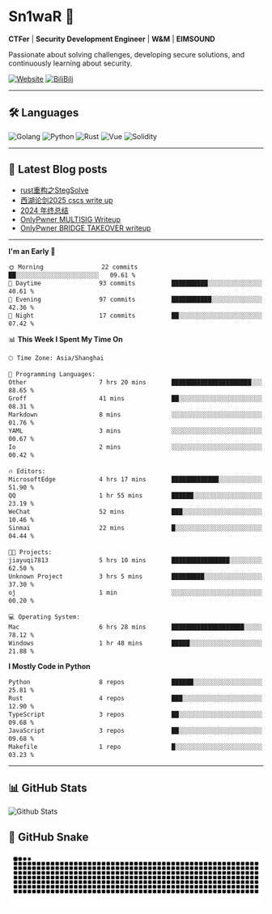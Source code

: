 # Sn1waR 👋

**CTFer** | **Security Development Engineer** | **W&M** | **EIMSOUND**

Passionate about solving challenges, developing secure solutions, and continuously learning about security.

[![Website](https://img.shields.io/website?url=https%3A%2F%2Fwww.snowywar.top)](https://www.snowywar.top) 
[![BiliBili](https://img.shields.io/badge/BiliBili-哔哩哔哩-00A1D6?style=flat&logo=bilibili&logoColor=white)](https://space.bilibili.com/8389161)  

---

## 🛠️ Languages
![Golang](https://img.shields.io/badge/-Golang-00ADD8?style=flat&logo=go&logoColor=white)
![Python](https://img.shields.io/badge/-Python-3776AB?style=flat&logo=python&logoColor=white)
![Rust](https://img.shields.io/badge/-Rust-000000?style=flat&logo=rust&logoColor=white)
![Vue](https://img.shields.io/badge/-Vue.js-4FC08D?style=flat&logo=vue.js&logoColor=white)
![Solidity](https://img.shields.io/badge/-Solidity-363636?style=flat&logo=solidity&logoColor=white)

---
## 📖 Latest Blog posts
<!-- BLOG-POST-LIST:START -->
- [rust重构之StegSolve](https://www.snowywar.top/4541.html)
- [西湖论剑2025 cscs write up](https://www.snowywar.top/4527.html)
- [2024 年终总结](https://www.snowywar.top/4525.html)
- [OnlyPwner MULTISIG Writeup](https://www.snowywar.top/4507.html)
- [OnlyPwner BRIDGE TAKEOVER writeup](https://www.snowywar.top/4493.html)
<!-- BLOG-POST-LIST:END -->
---
<!--START_SECTION:waka-->
**I'm an Early 🐤** 

```text
🌞 Morning                22 commits          ██░░░░░░░░░░░░░░░░░░░░░░░   09.61 % 
🌆 Daytime                93 commits          ██████████░░░░░░░░░░░░░░░   40.61 % 
🌃 Evening                97 commits          ███████████░░░░░░░░░░░░░░   42.36 % 
🌙 Night                  17 commits          ██░░░░░░░░░░░░░░░░░░░░░░░   07.42 % 
```


📊 **This Week I Spent My Time On** 

```text
🕑︎ Time Zone: Asia/Shanghai

💬 Programming Languages: 
Other                    7 hrs 20 mins       ██████████████████████░░░   88.65 % 
Groff                    41 mins             ██░░░░░░░░░░░░░░░░░░░░░░░   08.31 % 
Markdown                 8 mins              ░░░░░░░░░░░░░░░░░░░░░░░░░   01.76 % 
YAML                     3 mins              ░░░░░░░░░░░░░░░░░░░░░░░░░   00.67 % 
Io                       2 mins              ░░░░░░░░░░░░░░░░░░░░░░░░░   00.42 % 

🔥 Editors: 
MicrosoftEdge            4 hrs 17 mins       █████████████░░░░░░░░░░░░   51.90 % 
QQ                       1 hr 55 mins        ██████░░░░░░░░░░░░░░░░░░░   23.19 % 
WeChat                   52 mins             ███░░░░░░░░░░░░░░░░░░░░░░   10.46 % 
Sinmai                   22 mins             █░░░░░░░░░░░░░░░░░░░░░░░░   04.44 % 

🐱‍💻 Projects: 
jiayuqi7813              5 hrs 10 mins       ████████████████░░░░░░░░░   62.50 % 
Unknown Project          3 hrs 5 mins        █████████░░░░░░░░░░░░░░░░   37.30 % 
οĵ                       1 min               ░░░░░░░░░░░░░░░░░░░░░░░░░   00.20 % 

💻 Operating System: 
Mac                      6 hrs 28 mins       ████████████████████░░░░░   78.12 % 
Windows                  1 hr 48 mins        █████░░░░░░░░░░░░░░░░░░░░   21.88 % 
```

**I Mostly Code in Python** 

```text
Python                   8 repos             ██████░░░░░░░░░░░░░░░░░░░   25.81 % 
Rust                     4 repos             ███░░░░░░░░░░░░░░░░░░░░░░   12.90 % 
TypeScript               3 repos             ██░░░░░░░░░░░░░░░░░░░░░░░   09.68 % 
JavaScript               3 repos             ██░░░░░░░░░░░░░░░░░░░░░░░   09.68 % 
Makefile                 1 repo              █░░░░░░░░░░░░░░░░░░░░░░░░   03.23 % 
```




<!--END_SECTION:waka-->
---

## 📊 GitHub Stats
![Github Stats](https://github-readme-stats.vercel.app/api?username=jiayuqi7813&show_icons=true&theme=radical)

## 🐍 GitHub Snake
<picture>
  <source media="(prefers-color-scheme: dark)" srcset="https://raw.githubusercontent.com/jiayuqi7813/jiayuqi7813/output/github-contribution-grid-snake-dark.svg">
  <source media="(prefers-color-scheme: light)" srcset="https://raw.githubusercontent.com/jiayuqi7813/jiayuqi7813/output/github-contribution-grid-snake.svg">
  <img alt="github contribution grid snake animation" src="https://raw.githubusercontent.com/jiayuqi7813/jiayuqi7813/output/github-contribution-grid-snake.svg">
</picture>

